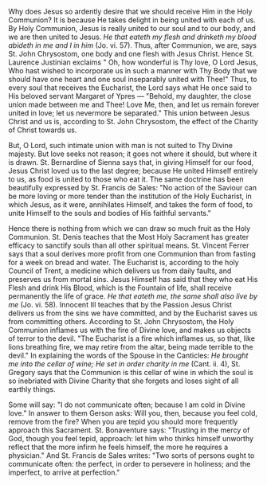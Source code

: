 
Why does Jesus so ardently desire that we should receive Him in the Holy Communion? It is because He takes delight in being united with each of us. By Holy Communion, Jesus is really united to our soul and to our body, and we are then united to Jesus. *He that eateth my flesh and drinketh my blood abideth in me and I in him* (Jo. vi. 57). Thus, after Communion, we are, says St. John Chrysostom, one body and one flesh with Jesus Christ. Hence St. Laurence Justinian exclaims \" Oh, how wonderful is Thy love, O Lord Jesus, Who hast wished to incorporate us in such a manner with Thy Body that we should have one heart and one soul inseparably united with Thee!\" Thus, to every soul that receives the Eucharist, the Lord says what He once said to His beloved servant Margaret of Ypres — \"Behold, my daughter, the close union made between me and Thee! Love Me, then, and let us remain forever united in love; let us nevermore be separated.\" This union between Jesus Christ and us is, according to St. John Chrysostom, the effect of the Charity of Christ towards us.

But, O Lord, such intimate union with man is not suited to Thy Divine majesty. But love seeks not reason; it goes not where it should, but where it is drawn. St. Bernardine of Sienna says that, in giving Himself for our food, Jesus Christ loved us to the last degree; because He united Himself entirely to us, as food is united to those who eat it. The same doctrine has been beautifully expressed by St. Francis de Sales: \"No action of the Saviour can be more loving or more tender than the institution of the Holy Eucharist, in which Jesus, as it were, annihilates Himself, and takes the form of food, to unite Himself to the souls and bodies of His faithful servants.\"

Hence there is nothing from which we can draw so much fruit as the Holy Communion. St. Denis teaches that the Most Holy Sacrament has greater efficacy to sanctify souls than all other spiritual means. St. Vincent Ferrer says that a soul derives more profit from one Communion than from fasting for a week on bread and water. The Eucharist is, according to the holy Council of Trent, a medicine which delivers us from daily faults, and preserves us from mortal sins. Jesus Himself has said that they who eat His Flesh and drink His Blood, which is the Fountain of life, shall receive permanently the life of grace. *He that eateth me, the same shall also live by me* (Jo. vi. 58). Innocent III teaches that by the Passion Jesus Christ delivers us from the sins we have committed, and by the Eucharist saves us from committing others. According to St. John Chrysostom, the Holy Communion inflames us with the fire of Divine love, and makes us objects of terror to the devil. \"The Eucharist is a fire which inflames us, so that, like lions breathing fire, we may retire from the altar, being made terrible to the devil.\" In explaining the words of the Spouse in the Canticles: *He brought me into the cellar of wine; He set in order charity in me* (Cant. ii. 4), St. Gregory says that the Communion is this cellar of wine in which the soul is so inebriated with Divine Charity that she forgets and loses sight of all earthly things.

Some will say: \"I do not communicate often; because I am cold in Divine love.\" In answer to them Gerson asks: Will you, then, because you feel cold, remove from the fire? When you are tepid you should more frequently approach this Sacrament. St. Bonaventure says: \"Trusting in the mercy of God, though you feel tepid, approach: let him who thinks himself unworthy reflect that the more infirm he feels himself, the more he requires a physician.\" And St. Francis de Sales writes: \"Two sorts of persons ought to communicate often: the perfect, in order to persevere in holiness; and the imperfect, to arrive at perfection.\"


